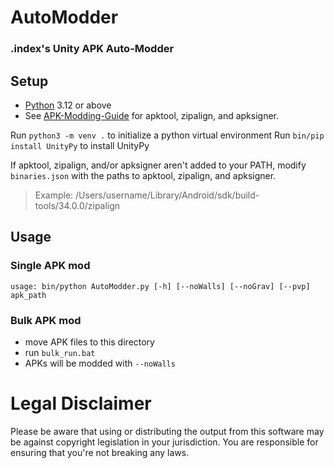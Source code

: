 # AutoModder

### .index's Unity APK Auto-Modder

## Setup
- [Python](https://www.python.org/) 3.12 or above
- See [APK-Modding-Guide](https://github.com/twhlynch/APK-Modding-Guide) for apktool, zipalign, and apksigner.
  
Run `python3 -m venv .` to initialize a python virtual environment
Run `bin/pip install UnityPy` to install UnityPy

If apktool, zipalign, and/or apksigner aren't added to your PATH, modify `binaries.json` with the paths to apktool, zipalign, and apksigner.
> Example: /Users/username/Library/Android/sdk/build-tools/34.0.0/zipalign

## Usage

### Single APK mod

```usage: bin/python AutoModder.py [-h] [--noWalls] [--noGrav] [--pvp] apk_path```

### Bulk APK mod

- move APK files to this directory
- run `bulk_run.bat`
- APKs will be modded with `--noWalls`

# Legal Disclaimer
Please be aware that using or distributing the output from this software may be against copyright legislation in your jurisdiction. You are responsible for ensuring that you're not breaking any laws.
